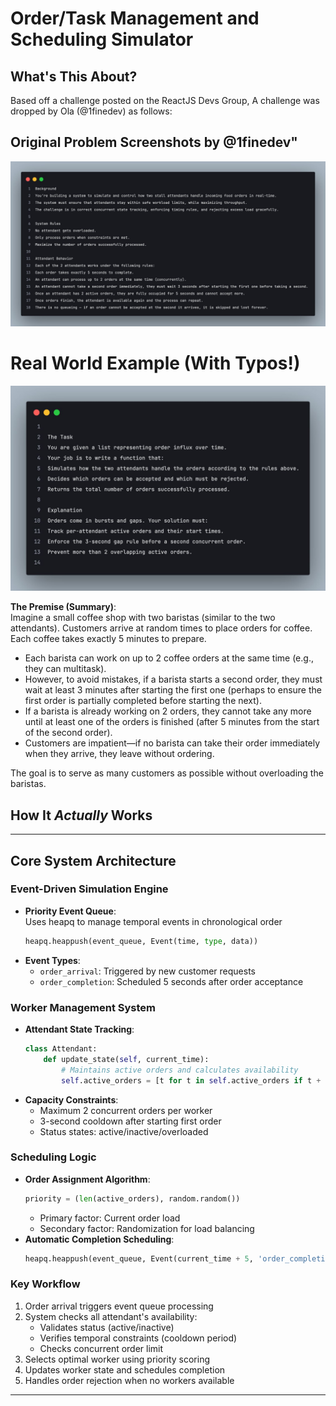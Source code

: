 #  Order/Task Management and Scheduling Simulator


## What's This About?

Based off a challenge posted on the ReactJS Devs Group, A challenge was dropped by Ola (@1finedev) as follows:

## Original Problem Screenshots by @1finedev"
![Problem Statement Screenshot 1](./assets/img1.jpg)

# Real World Example (With Typos!)
![Problem Statement Screenshot 2](./assets/img2.jpg)

**The Premise (Summary)**:  
Imagine a small coffee shop with two baristas (similar to the two attendants). Customers arrive at random times to place orders for coffee. Each coffee takes exactly 5 minutes to prepare.

- Each barista can work on up to 2 coffee orders at the same time (e.g., they can multitask).
- However, to avoid mistakes, if a barista starts a second order, they must wait at least 3 minutes after starting the first one (perhaps to ensure the first order is partially completed before starting the next).
- If a barista is already working on 2 orders, they cannot take any more until at least one of the orders is finished (after 5 minutes from the start of the second order).
- Customers are impatient—if no barista can take their order immediately when they arrive, they leave without ordering.

The goal is to serve as many customers as possible without overloading the baristas.

## How It *Actually* Works

---

## Core System Architecture

### Event-Driven Simulation Engine
- **Priority Event Queue**:  
  Uses heapq to manage temporal events in chronological order
  ```python
  heapq.heappush(event_queue, Event(time, type, data))
  ```
- **Event Types**:
   - `order_arrival`: Triggered by new customer requests
   - `order_completion`: Scheduled 5 seconds after order acceptance

### Worker Management System
- **Attendant State Tracking**:
  ```python
  class Attendant:
      def update_state(self, current_time):
          # Maintains active orders and calculates availability
          self.active_orders = [t for t in self.active_orders if t + 5 > current_time]
  ```
- **Capacity Constraints**:
   - Maximum 2 concurrent orders per worker
   - 3-second cooldown after starting first order
   - Status states: active/inactive/overloaded

### Scheduling Logic
- **Order Assignment Algorithm**:
  ```python
  priority = (len(active_orders), random.random())
  ```
   - Primary factor: Current order load
   - Secondary factor: Randomization for load balancing
- **Automatic Completion Scheduling**:
  ```python
  heapq.heappush(event_queue, Event(current_time + 5, 'order_completion', ...)
  ```

### Key Workflow
1. Order arrival triggers event queue processing
2. System checks all attendant's availability:
   - Validates status (active/inactive)
   - Verifies temporal constraints (cooldown period)
   - Checks concurrent order limit
3. Selects optimal worker using priority scoring
4. Updates worker state and schedules completion
5. Handles order rejection when no workers available

---
